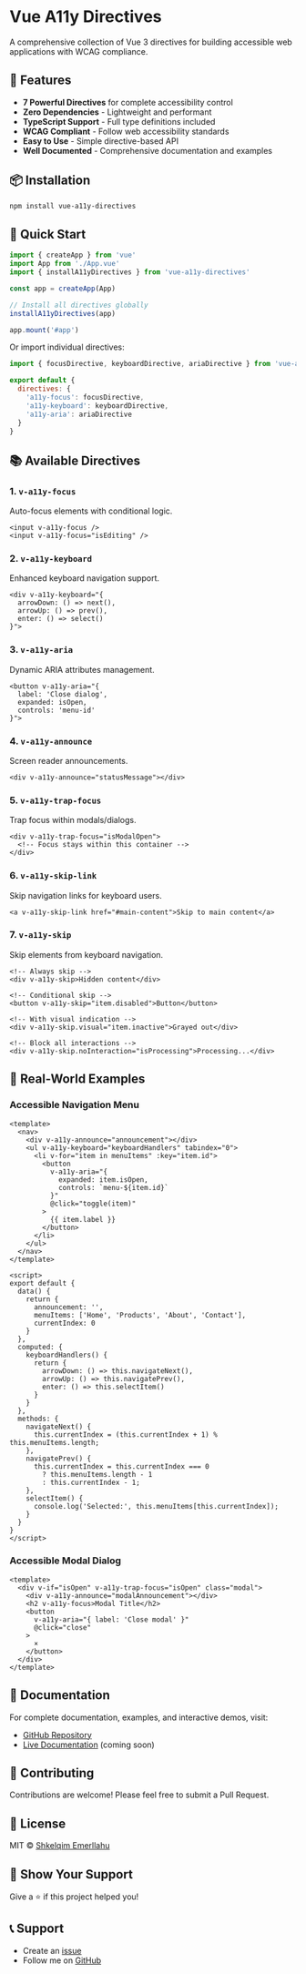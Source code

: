 # Vue A11y Directives

A comprehensive collection of Vue 3 directives for building accessible web applications with WCAG compliance.

## 🚀 Features

- **7 Powerful Directives** for complete accessibility control
- **Zero Dependencies** - Lightweight and performant
- **TypeScript Support** - Full type definitions included
- **WCAG Compliant** - Follow web accessibility standards
- **Easy to Use** - Simple directive-based API
- **Well Documented** - Comprehensive documentation and examples

## 📦 Installation

```bash
npm install vue-a11y-directives
```

## 🎯 Quick Start

```javascript
import { createApp } from 'vue'
import App from './App.vue'
import { installA11yDirectives } from 'vue-a11y-directives'

const app = createApp(App)

// Install all directives globally
installA11yDirectives(app)

app.mount('#app')
```

Or import individual directives:

```javascript
import { focusDirective, keyboardDirective, ariaDirective } from 'vue-a11y-directives'

export default {
  directives: {
    'a11y-focus': focusDirective,
    'a11y-keyboard': keyboardDirective,
    'a11y-aria': ariaDirective
  }
}
```

## 📚 Available Directives

### 1. `v-a11y-focus`
Auto-focus elements with conditional logic.

```vue
<input v-a11y-focus />
<input v-a11y-focus="isEditing" />
```

### 2. `v-a11y-keyboard`
Enhanced keyboard navigation support.

```vue
<div v-a11y-keyboard="{ 
  arrowDown: () => next(), 
  arrowUp: () => prev(),
  enter: () => select()
}">
```

### 3. `v-a11y-aria`
Dynamic ARIA attributes management.

```vue
<button v-a11y-aria="{ 
  label: 'Close dialog',
  expanded: isOpen,
  controls: 'menu-id'
}">
```

### 4. `v-a11y-announce`
Screen reader announcements.

```vue
<div v-a11y-announce="statusMessage"></div>
```

### 5. `v-a11y-trap-focus`
Trap focus within modals/dialogs.

```vue
<div v-a11y-trap-focus="isModalOpen">
  <!-- Focus stays within this container -->
</div>
```

### 6. `v-a11y-skip-link`
Skip navigation links for keyboard users.

```vue
<a v-a11y-skip-link href="#main-content">Skip to main content</a>
```

### 7. `v-a11y-skip`
Skip elements from keyboard navigation.

```vue
<!-- Always skip -->
<div v-a11y-skip>Hidden content</div>

<!-- Conditional skip -->
<button v-a11y-skip="item.disabled">Button</button>

<!-- With visual indication -->
<div v-a11y-skip.visual="item.inactive">Grayed out</div>

<!-- Block all interactions -->
<div v-a11y-skip.noInteraction="isProcessing">Processing...</div>
```

## 🎨 Real-World Examples

### Accessible Navigation Menu

```vue
<template>
  <nav>
    <div v-a11y-announce="announcement"></div>
    <ul v-a11y-keyboard="keyboardHandlers" tabindex="0">
      <li v-for="item in menuItems" :key="item.id">
        <button 
          v-a11y-aria="{ 
            expanded: item.isOpen,
            controls: `menu-${item.id}`
          }"
          @click="toggle(item)"
        >
          {{ item.label }}
        </button>
      </li>
    </ul>
  </nav>
</template>

<script>
export default {
  data() {
    return {
      announcement: '',
      menuItems: ['Home', 'Products', 'About', 'Contact'],
      currentIndex: 0
    }
  },
  computed: {
    keyboardHandlers() {
      return {
        arrowDown: () => this.navigateNext(),
        arrowUp: () => this.navigatePrev(),
        enter: () => this.selectItem()
      }
    }
  },
  methods: {
    navigateNext() {
      this.currentIndex = (this.currentIndex + 1) % this.menuItems.length;
    },
    navigatePrev() {
      this.currentIndex = this.currentIndex === 0 
        ? this.menuItems.length - 1 
        : this.currentIndex - 1;
    },
    selectItem() {
      console.log('Selected:', this.menuItems[this.currentIndex]);
    }
  }
}
</script>
```

### Accessible Modal Dialog

```vue
<template>
  <div v-if="isOpen" v-a11y-trap-focus="isOpen" class="modal">
    <div v-a11y-announce="modalAnnouncement"></div>
    <h2 v-a11y-focus>Modal Title</h2>
    <button 
      v-a11y-aria="{ label: 'Close modal' }"
      @click="close"
    >
      ×
    </button>
  </div>
</template>
```

## 📖 Documentation

For complete documentation, examples, and interactive demos, visit:
- [GitHub Repository](https://github.com/shkelqimemerllahu/vue-a11y-directives)
- [Live Documentation](https://vue-a11y-directives.netlify.app) (coming soon)

## 🤝 Contributing

Contributions are welcome! Please feel free to submit a Pull Request.

## 📄 License

MIT © [Shkelqim Emerllahu](https://github.com/shkelqimemerllahu)

## 🌟 Show Your Support

Give a ⭐️ if this project helped you!

## 📞 Support

- Create an [issue](https://github.com/shkelqimemerllahu/vue-a11y-directives/issues)
- Follow me on [GitHub](https://github.com/shkelqimemerllahu)
